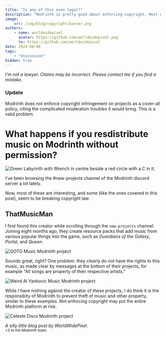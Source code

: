 ```yaml
---
title: "Is any of this even legal?"
description: "Modrinth is pretty good about enforcing copyright. Most of the time."
image:
    src: /img/blog/copyright/banner.png
authors:
    - name: worldwidepixel
      avatar: https://github.com/worldwidepixel.png
      to: https://github.com/worldwidepixel
date: 2024-08-06
tags:
    - "discussion"
hidden: true
---
```


_I'm not a lawyer. Claims may be incorrect. Please contact me if you find a mistake._

### Update

Modrinth does not enforce copyright infringement on projects as a cover-all policy, citing the complicated moderation troubles it would bring. This is a valid problem.

# What happens if you resdistribute music on Modrinth without permission?

![Green Labyrinth with Wrench in centre beside a red circle with a C in it.](/img/blog/copyright/banner.png)

I've been browsing the #new-projects channel of the Modrinth discord server a lot lately.

Now, most of these are interesting, and some (like the ones covered in this post), seem to be breaking copyright law.

## ThatMusicMan

I first found this creator while scrolling through the `new-projects` channel.
Joining eight months ago, they create resource packs that add music from various popular things into the game, such as _Guardians of the Galaxy_, _Portal_, and _Queen_.

![GOTG Music Modrinth project](/img/blog/copyright/gotg.png)

Sounds great, right?
One problem: they clearly do not have the rights to this music, as made clear by messages at the bottom of their projects, for example "All songs are property of their respective artists."

![Weird Al Yankovic Music Modrinth project](/img/blog/copyright/weirdal.png)

While I have nothing against the creator of these projects, I do think it is the responsibity of Modrinth to prevent theft of music and other property, similar to these examples. Not enforcing copyright may put the entire Modrinth platform at risk.

![Celeste Discs Modrinth project](/img/blog/copyright/celeste.png)

_A silly little blog post by WorldWidePixel._
<br>
<sup> &lt;3 to the Modrinth team.</sup>
